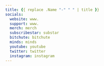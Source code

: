 ```yaml
---
title: {{ replace .Name "-" " " | title }}
socials:
  website: www.
  support: www.
  merch: merch
  subscribestar: substar
  bitchute: bitchute
  minds: minds
  youtube: youtube
  twitter: twitter
  instagram: instagram
---
```


